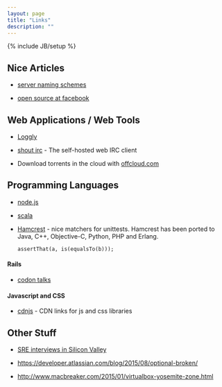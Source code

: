 ```yaml
---
layout: page
title: "Links"
description: ""
---
```

{% include JB/setup %}

## Nice Articles

* [server naming schemes](https://mnx.io/blog/a-proper-server-naming-scheme/)

* [open source at facebook](https://code.facebook.com/posts/463284987129903/oscon-2015-how-facebook-open-sources-at-scale/)




## Web Applications / Web Tools

* [Loggly](http://loggly.com)

* [shout irc](http://shout-irc.com/) - The self-hosted web IRC client

* Download torrents in the cloud with [offcloud.com](https://offcloud.com/)


## Programming Languages

* [node.js](https://www.youtube.com/watch?v=czmulJ9NBP0)

* [scala](https://www.youtube.com/watch?v=DzFt0YkZo8M)

* [Hamcrest](https://code.google.com/p/hamcrest/) - nice matchers for unittests.
   Hamcrest has been ported to Java, C++, Objective-C, Python, PHP and Erlang.

  ``` assertThat(a, is(equalsTo(b))); ``` 



#### Rails 

* [codon talks](http://codon.com/talks)



#### Javascript and CSS

* [cdnjs](https://cdnjs.com/) - CDN links for js and css libraries 




## Other Stuff

* [SRE interviews in Silicon Valley](http://blog.marc-seeger.de/2015/05/01/sre-interviews-in-silicon-valley/)

* <https://developer.atlassian.com/blog/2015/08/optional-broken/>

* <http://www.macbreaker.com/2015/01/virtualbox-yosemite-zone.html>
